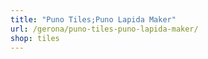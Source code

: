 ```yaml
---
title: "Puno Tiles;Puno Lapida Maker"
url: /gerona/puno-tiles-puno-lapida-maker/
shop: tiles
---
```

